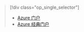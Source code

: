 > [!div class="op_single_selector"]
> * [Azure 门户](../articles/storage/storage-monitoring-diagnosing-troubleshooting.md)
> * [Azure 经典门户](../articles/storage/storage-monitoring-diagnosing-troubleshooting-classic-portal.md)
> 
> 


